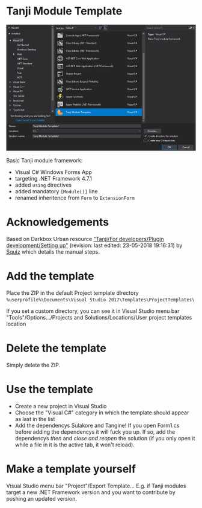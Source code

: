 # Tanji Module Template
![New project](New%20project.png)

Basic Tanji module framework:
- Visual C# Windows Forms App
- targeting .NET Framework 4.7.1
- added `using` directives
- added mandatory `[Module()]` line
- renamed inheritence from `Form` to `ExtensionForm`

# Acknowledgements
Based on Darkbox Urban resource ["Tanji/For developers/Plugin development/Setting up"](https://urban.darkbox.nl/tanji/develop/7) (revision: last edited: 23-05-2018 19:16:31) by [Squiz](https://urban.darkbox.nl/account/Squiz) which details the manual steps.

# Add the template
Place the ZIP in the default Project template directory `%userprofile%\Documents\Visual Studio 2017\Templates\ProjectTemplates\`

If you set a custom directory, you can see it in Visual Studio menu bar "Tools"/Options…/Projects and Solutions/Locations/User project templates location

# Delete the template
Simply delete the ZIP.

# Use the template
- Create a new project in Visual Studio
- Choose the "Visual C#" category in which the template should appear as last in the list
- Add the dependencys Sulakore and Tangine!
If you open Form1.cs before adding the dependencys it will fuck you up. If so, add the dependencys *then* and *close and reopen* the solution (if you only open it while a file in it is the active tab, it won't reload).

# Make a template yourself
Visual Studio menu bar "Project"/Export Template…
E.g. if Tanji modules target a new .NET Framework version and you want to contribute by pushing an updated version.
